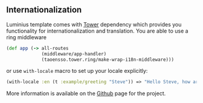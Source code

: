 ## Internationalization

Luminius template comes with [Tower](https://github.com/ptaoussanis/tower) dependency which
provides you functionality for internationalization and
translation. You are able to use a ring middleware

```clojure
(def app (-> all-routes
             (middleware/app-handler)
             (taoensso.tower.ring/make-wrap-i18n-middleware)))
```
or use `with-locale` macro to set up your locale explicitly:

```clojure
(with-locale :en (t :example/greeting "Steve")) => "Hello Steve, how are you?"
```

More information is available on the [Github](https://github.com/ptaoussanis/tower) page for the project.

